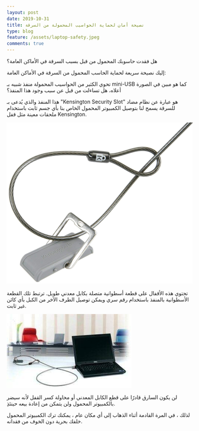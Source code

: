 ```yaml
---
layout: post
date: 2019-10-31
title: نصيحة أمان لحماية الحواسيب المحمولة من السرقة
type: blog
feature: /assets/laptop-safety.jpeg
comments: true
---
```


هل فقدت حاسوبك المحمول من قبل بسبب السرقة في الأماكن العامة؟

إليك نصيحة سريعة لحماية الحاسب المحمول من السرقة في الأماكن العامة:

تحوي الكثير من الحواسيب المحمولة منفذ شبيه بـ mini-USB كما هو مبين في الصورة أعلاه، هل تساءلت من قبل عن سبب وجود هذا المنفذ؟

هذا المنفذ والذي يُدعى بـ "Kensington Security Slot" هو عبارة عن نظام مضاد للسرقة يسمح لنا بتوصيل الكمبيوتر المحمول الخاص بنا بأي جسم ثابت باستخدام ملحقات معينة مثل قفل Kensington.

![Kensington lock](/assets/laptop-safety1.jpg)

تحتوي هذه الأقفال على قطعة أسطوانية متصلة بكابل معدني طويل. ترتبط تلك القطعة الأسطوانية بالمنفذ باستخدام رقم سري ويمكن توصيل الطرف الآخر من الكبل بأي كائن غير ثابت.

![laptop safety via Kensington lock](/assets/laptop-safety2.jpg)

لن يكون السارق قادرًا على قطع الكابل المعدني أو محاولة كسر القفل لأنه سيضر بالكمبيوتر المحمول ولن يتمكن من إعادة بيعه حينئذِ.

لذلك ، في المرة القادمة أثناء الذهاب إلى أي مكان عام ، يمكنك ترك الكمبيوتر المحمول خلفك بحرية دون الخوف من فقدانه.



